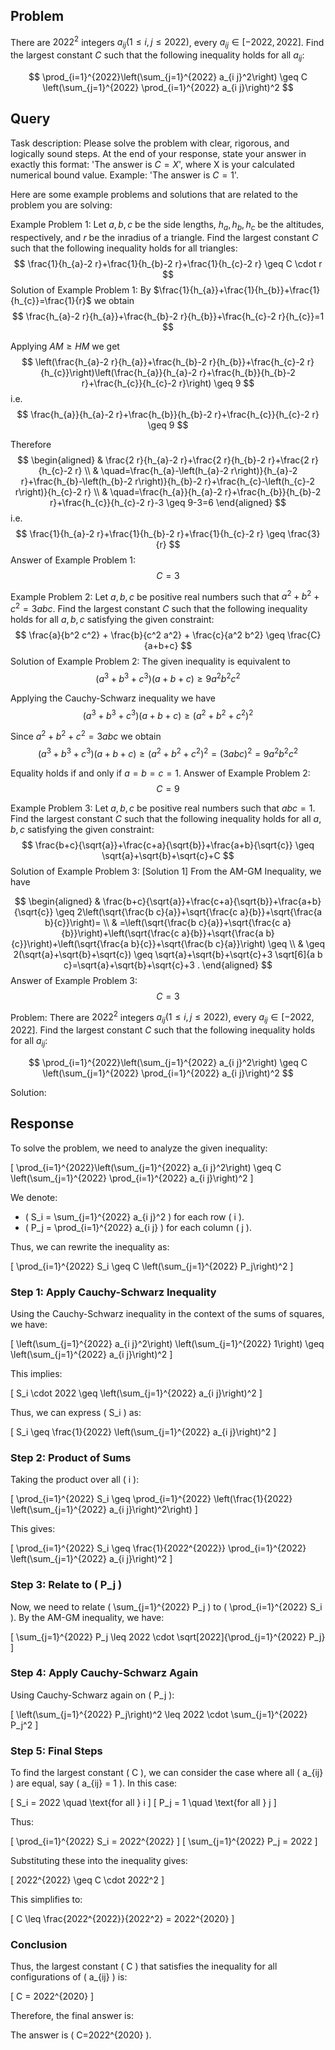## Problem

There are $2022^2$ integers $a_{i j}(1 \leq i, j \leq 2022)$, every $a_{i j} \in[-2022,2022]$. Find the largest constant $C$ such that the following inequality holds for all $a_{i j}$:

$$
\prod_{i=1}^{2022}\left(\sum_{j=1}^{2022} a_{i j}^2\right) \geq C \left(\sum_{j=1}^{2022} \prod_{i=1}^{2022} a_{i j}\right)^2
$$

## Query

Task description: Please solve the problem with clear, rigorous, and logically sound steps. At the end of your response, state your answer in exactly this format: 'The answer is $C=X$', where X is your calculated numerical bound value. Example: 'The answer is $C=1$'.

Here are some example problems and solutions that are related to the problem you are solving:

Example Problem 1: Let $a, b, c$ be the side lengths, $h_{a}, h_{b}, h_{c}$ be the altitudes, respectively, and $r$ be the inradius of a triangle. Find the largest constant $C$ such that the following inequality holds for all triangles:
$$
\frac{1}{h_{a}-2 r}+\frac{1}{h_{b}-2 r}+\frac{1}{h_{c}-2 r} \geq C \cdot r
$$
Solution of Example Problem 1: By $\frac{1}{h_{a}}+\frac{1}{h_{b}}+\frac{1}{h_{c}}=\frac{1}{r}$ we obtain
$$
\frac{h_{a}-2 r}{h_{a}}+\frac{h_{b}-2 r}{h_{b}}+\frac{h_{c}-2 r}{h_{c}}=1
$$

Applying $A M \geq H M$ we get
$$
\left(\frac{h_{a}-2 r}{h_{a}}+\frac{h_{b}-2 r}{h_{b}}+\frac{h_{c}-2 r}{h_{c}}\right)\left(\frac{h_{a}}{h_{a}-2 r}+\frac{h_{b}}{h_{b}-2 r}+\frac{h_{c}}{h_{c}-2 r}\right) \geq 9
$$
i.e.
$$
\frac{h_{a}}{h_{a}-2 r}+\frac{h_{b}}{h_{b}-2 r}+\frac{h_{c}}{h_{c}-2 r} \geq 9
$$

Therefore
$$
\begin{aligned}
& \frac{2 r}{h_{a}-2 r}+\frac{2 r}{h_{b}-2 r}+\frac{2 r}{h_{c}-2 r} \\
& \quad=\frac{h_{a}-\left(h_{a}-2 r\right)}{h_{a}-2 r}+\frac{h_{b}-\left(h_{b}-2 r\right)}{h_{b}-2 r}+\frac{h_{c}-\left(h_{c}-2 r\right)}{h_{c}-2 r} \\
& \quad=\frac{h_{a}}{h_{a}-2 r}+\frac{h_{b}}{h_{b}-2 r}+\frac{h_{c}}{h_{c}-2 r}-3 \geq 9-3=6
\end{aligned}
$$
i.e.
$$
\frac{1}{h_{a}-2 r}+\frac{1}{h_{b}-2 r}+\frac{1}{h_{c}-2 r} \geq \frac{3}{r}
$$
Answer of Example Problem 1: $$C = 3$$

Example Problem 2: Let $a, b, c$ be positive real numbers such that $a^2 + b^2 + c^2 = 3abc$. Find the largest constant $C$ such that the following inequality holds for all $a, b, c$ satisfying the given constraint:
$$
\frac{a}{b^2 c^2} + \frac{b}{c^2 a^2} + \frac{c}{a^2 b^2} \geq \frac{C}{a+b+c}
$$
Solution of Example Problem 2: The given inequality is equivalent to
$$
\left(a^{3}+b^{3}+c^{3}\right)(a+b+c) \geq 9 a^{2} b^{2} c^{2}
$$

Applying the Cauchy-Schwarz inequality we have
$$
\left(a^{3}+b^{3}+c^{3}\right)(a+b+c) \geq\left(a^{2}+b^{2}+c^{2}\right)^{2}
$$

Since $a^{2}+b^{2}+c^{2}=3 a b c$ we obtain
$$
\left(a^{3}+b^{3}+c^{3}\right)(a+b+c) \geq\left(a^{2}+b^{2}+c^{2}\right)^{2}=(3 a b c)^{2}=9 a^{2} b^{2} c^{2}
$$

Equality holds if and only if $a=b=c=1$.
Answer of Example Problem 2: $$C = 9$$

Example Problem 3: Let $a, b, c$ be positive real numbers such that $a b c = 1$. Find the largest constant $C$ such that the following inequality holds for all $a, b, c$ satisfying the given constraint:
$$
\frac{b+c}{\sqrt{a}}+\frac{c+a}{\sqrt{b}}+\frac{a+b}{\sqrt{c}} \geq \sqrt{a}+\sqrt{b}+\sqrt{c}+C
$$
Solution of Example Problem 3: [Solution 1]
From the AM-GM Inequality, we have

$$
\begin{aligned}
& \frac{b+c}{\sqrt{a}}+\frac{c+a}{\sqrt{b}}+\frac{a+b}{\sqrt{c}} \geq 2\left(\sqrt{\frac{b c}{a}}+\sqrt{\frac{c a}{b}}+\sqrt{\frac{a b}{c}}\right)= \\
& =\left(\sqrt{\frac{b c}{a}}+\sqrt{\frac{c a}{b}}\right)+\left(\sqrt{\frac{c a}{b}}+\sqrt{\frac{a b}{c}}\right)+\left(\sqrt{\frac{a b}{c}}+\sqrt{\frac{b c}{a}}\right) \geq \\
& \geq 2(\sqrt{a}+\sqrt{b}+\sqrt{c}) \geq \sqrt{a}+\sqrt{b}+\sqrt{c}+3 \sqrt[6]{a b c}=\sqrt{a}+\sqrt{b}+\sqrt{c}+3 .
\end{aligned}
$$
Answer of Example Problem 3: $$C = 3$$


Problem: There are $2022^2$ integers $a_{i j}(1 \leq i, j \leq 2022)$, every $a_{i j} \in[-2022,2022]$. Find the largest constant $C$ such that the following inequality holds for all $a_{i j}$:

$$
\prod_{i=1}^{2022}\left(\sum_{j=1}^{2022} a_{i j}^2\right) \geq C \left(\sum_{j=1}^{2022} \prod_{i=1}^{2022} a_{i j}\right)^2
$$

Solution:

## Response

To solve the problem, we need to analyze the given inequality:

\[
\prod_{i=1}^{2022}\left(\sum_{j=1}^{2022} a_{i j}^2\right) \geq C \left(\sum_{j=1}^{2022} \prod_{i=1}^{2022} a_{i j}\right)^2
\]

We denote:

- \( S_i = \sum_{j=1}^{2022} a_{i j}^2 \) for each row \( i \).
- \( P_j = \prod_{i=1}^{2022} a_{i j} \) for each column \( j \).

Thus, we can rewrite the inequality as:

\[
\prod_{i=1}^{2022} S_i \geq C \left(\sum_{j=1}^{2022} P_j\right)^2
\]

### Step 1: Apply Cauchy-Schwarz Inequality

Using the Cauchy-Schwarz inequality in the context of the sums of squares, we have:

\[
\left(\sum_{j=1}^{2022} a_{i j}^2\right) \left(\sum_{j=1}^{2022} 1\right) \geq \left(\sum_{j=1}^{2022} a_{i j}\right)^2
\]

This implies:

\[
S_i \cdot 2022 \geq \left(\sum_{j=1}^{2022} a_{i j}\right)^2
\]

Thus, we can express \( S_i \) as:

\[
S_i \geq \frac{1}{2022} \left(\sum_{j=1}^{2022} a_{i j}\right)^2
\]

### Step 2: Product of Sums

Taking the product over all \( i \):

\[
\prod_{i=1}^{2022} S_i \geq \prod_{i=1}^{2022} \left(\frac{1}{2022} \left(\sum_{j=1}^{2022} a_{i j}\right)^2\right)
\]

This gives:

\[
\prod_{i=1}^{2022} S_i \geq \frac{1}{2022^{2022}} \prod_{i=1}^{2022} \left(\sum_{j=1}^{2022} a_{i j}\right)^2
\]

### Step 3: Relate to \( P_j \)

Now, we need to relate \( \sum_{j=1}^{2022} P_j \) to \( \prod_{i=1}^{2022} S_i \). By the AM-GM inequality, we have:

\[
\sum_{j=1}^{2022} P_j \leq 2022 \cdot \sqrt[2022]{\prod_{j=1}^{2022} P_j}
\]

### Step 4: Apply Cauchy-Schwarz Again

Using Cauchy-Schwarz again on \( P_j \):

\[
\left(\sum_{j=1}^{2022} P_j\right)^2 \leq 2022 \cdot \sum_{j=1}^{2022} P_j^2
\]

### Step 5: Final Steps

To find the largest constant \( C \), we can consider the case where all \( a_{ij} \) are equal, say \( a_{ij} = 1 \). In this case:

\[
S_i = 2022 \quad \text{for all } i
\]
\[
P_j = 1 \quad \text{for all } j
\]

Thus:

\[
\prod_{i=1}^{2022} S_i = 2022^{2022}
\]
\[
\sum_{j=1}^{2022} P_j = 2022
\]

Substituting these into the inequality gives:

\[
2022^{2022} \geq C \cdot 2022^2
\]

This simplifies to:

\[
C \leq \frac{2022^{2022}}{2022^2} = 2022^{2020}
\]

### Conclusion

Thus, the largest constant \( C \) that satisfies the inequality for all configurations of \( a_{ij} \) is:

\[
C = 2022^{2020}
\]

Therefore, the final answer is:

The answer is \( C=2022^{2020} \).